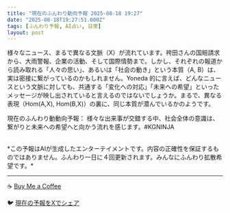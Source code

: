 ```yaml
---
title: "現在のふんわり動向予報 2025-08-18 19:27"
date: "2025-08-18T19:27:51.000Z"
tags: [ふんわり予報, AI占い, 日常]
layout: post
---
```


様々なニュース、まるで異なる文脈（X）が流れています。袴田さんの国賠請求から、大雨警報、企業の活動、そして国際情勢まで。しかし、それぞれの報道から読み取れる「人々の思い」、あるいは「社会の動き」という本質（A, B）は、実は密接に繋がっているのかもしれません。Yoneda 的に言えば、どんなニュースという文脈に対しても、共通する「変化への対応」「未来への希望」といったメッセージが映し出されていると言えるのではないでしょうか。まるで、異なる表現（Hom(A,X), Hom(B,X)）の裏に、同じ本質が潜んでいるかのようです。

現在のふんわり動動向予報：
様々な出来事が交錯する中、社会全体の意識は、繋がりと未来への希望へと向かう流れを感じます。#KGNINJA

<br>
*この予報はAIが生成したエンターテイメントです。内容の正確性を保証するものではありません。ふんわり一日に４回更新されます。みんなにふんわり拡散希望です。*

---
☕️ [Buy Me a Coffee](https://www.buymeacoffee.com/kgninja)

🐦 [現在の予報をXでシェア](https://twitter.com/intent/tweet?text=%E7%8F%BE%E5%9C%A8%E3%81%AE%E3%81%B5%E3%82%93%E3%82%8F%E3%82%8A%E4%BA%88%E5%A0%B1%3A%20%E3%80%8C%E6%A7%98%E3%80%85%E3%81%AA%E3%83%8B%E3%83%A5%E3%83%BC%E3%82%B9%E3%80%81%E3%81%BE%E3%82%8B%E3%81%A7%E7%95%B0%E3%81%AA%E3%82%8B%E6%96%87%E8%84%88%EF%BC%88X%EF%BC%89%E3%81%8C%E6%B5%81%E3%82%8C%E3%81%A6%E3%81%84%E3%81%BE%E3%81%99%E3%80%82%E3%80%8D%23KGNINJA%20%E7%B6%9A%E3%81%8D%E3%81%AF%E3%83%96%E3%83%AD%E3%82%B0%E3%81%A7%EF%BC%81%F0%9F%91%87&url=https%3A%2F%2Fkg-ninja.github.io%2FFunwariyoso%2F)
